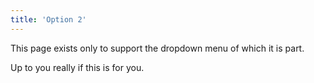 ```yaml
---
title: 'Option 2'
---
```


This page exists only to support the dropdown menu of which it is part.

Up to you really if this is for you.